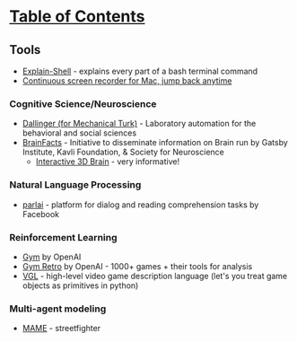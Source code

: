 # [Table of Contents](/ML-Brain-Resources)

## Tools
  * [Explain-Shell](https://explainshell.com/) - explains every part of a bash terminal command
  * [Continuous screen recorder for Mac, jump back anytime](https://dejavideo.app/)


### Cognitive Science/Neuroscience

  * [Dallinger (for Mechanical Turk)](http://docs.dallinger.io/en/v3.4.1/) - Laboratory automation for the behavioral and social sciences
  * [BrainFacts](http://www.brainfacts.org/) - Initiative to disseminate information on Brain run by Gatsby Institute, Kavli Foundation, & Society for Neuroscience
    * [Interactive 3D Brain](http://www.brainfacts.org/3d-brain) - very informative!

### Natural Language Processing

  * [parlai](http://parl.ai/) - platform for dialog and reading comprehension tasks by Facebook


### Reinforcement Learning

  * [Gym](https://gym.openai.com/) by OpenAI
  * [Gym Retro](https://github.com/openai/retro) by OpenAI - 1000+ games + their tools for analysis
  * [VGL](https://github.com/schaul/py-vgdl) - high-level video game description language (let's you treat game objects as primitives in python)


### Multi-agent modeling
  * [MAME](https://www.mamedev.org/) - streetfighter